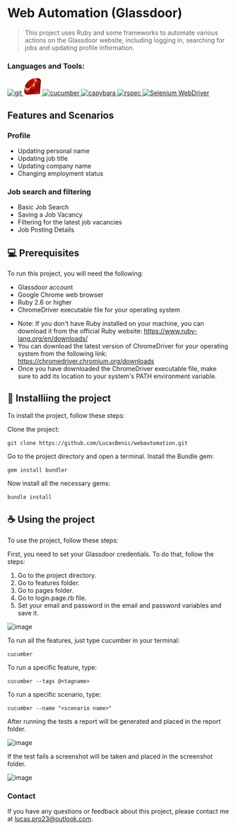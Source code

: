 # Web Automation (Glassdoor)



> This project uses Ruby and some frameworks to automate various actions on the Glassdoor website, including logging in, searching for jobs and updating profile information.

<h3 align="left">Languages and Tools:</h3>

<p align="left">
  <a href="https://git-scm.com/" target="_blank" rel="noreferrer" title="Git">
    <img src="https://www.vectorlogo.zone/logos/git-scm/git-scm-icon.svg" alt="git" width="40" height="40"/>
  </a>
  <a href="https://www.ruby-lang.org/en/" target="_blank" rel="noreferrer" title="Ruby">
    <img src="https://raw.githubusercontent.com/devicons/devicon/master/icons/ruby/ruby-original.svg" alt="ruby" width="40" height="40"/>
  </a>
  <a href="https://cucumber.io/" target="_blank" rel="noreferrer" title="Cucumber">
    <img src="https://cdn.worldvectorlogo.com/logos/cucumber.svg" alt="cucumber" width="40" height="40"/>
  </a>
  <a href="https://teamcapybara.github.io/capybara/" target="_blank" rel="noreferrer" title="Capybara">
    <img src="https://img.stackshare.io/service/2595/capybara.png" alt="capybara" width="40" height="40"/>
  </a>
  <a href="https://rspec.info/" target="_blank" rel="noreferrer" title="RSpec">
    <img src="https://rspec.info/images/logo_ogp.png" alt="rspec" width="40" height="40"/>
  </a>
  <a href="https://www.selenium.dev/documentation/en/webdriver/" target="_blank" rel="noreferrer" title="Selenium WebDriver">
    <img src="https://static-00.iconduck.com/assets.00/selenium-icon-512x496-obrnvg2v.png" alt="Selenium WebDriver" width="40" height="40"/>
</a>
</p>


## Features and Scenarios


### Profile
 - Updating personal name
 - Updating job title
 - Updating company name
 - Changing employment status

### Job search and filtering
- Basic Job Search
- Saving a Job Vacancy
- Filtering for the latest job vacancies
- Job Posting Details

## 💻 Prerequisites

To run this project, you will need the following:

* Glassdoor account
* Google Chrome web browser
* Ruby 2.6 or higher
* ChromeDriver executable file for your operating system

- Note: If you don't have Ruby installed on your machine, you can download it from the official Ruby website: https://www.ruby-lang.org/en/downloads/
- You can download the latest version of ChromeDriver for your operating system from the following link: https://chromedriver.chromium.org/downloads
- Once you have downloaded the ChromeDriver executable file, make sure to add its location to your system's PATH environment variable.

## 🚀 Installiing the project

To install the project, follow these steps:

Clone the project:
```
git clone https://github.com/LucasBenic/webautomation.git
```
Go to the project directory and open a terminal.
Install the Bundle gem:
```
gem install bundler
```
Now install all the necessary gems:
```
bundle install
```


## ☕ Using the project

To use the project, follow these steps:

First, you need to set your Glassdoor credentials. To do that, follow the steps:

1. Go to the project directory.
2. Go to features folder.
3. Go to pages folder.
4. Go to login.page.rb file.
5. Set your email and password in the email and password variables and save it.

![image](https://user-images.githubusercontent.com/128319082/235361005-24a76e42-9535-4350-ab05-1f5977cc1d0e.png)


To run all the features, just type cucumber in your terminal:
```
cucumber
```
To run a specific feature, type:
```
cucumber --tags @<tagname>
```
To run a specific scenario, type:
```
cucumber --name "<scenario name>"
```
After running the tests a report will be generated and placed in the report folder.

![image](https://user-images.githubusercontent.com/128319082/235360668-8b1559eb-cc58-496c-8f5d-e0dd0c915b64.png)


If the test fails a screenshot will be taken and placed in the screenshot folder.

![image](https://user-images.githubusercontent.com/128319082/235360640-202da796-0957-4076-99fe-50a90c099848.png)




### Contact

If you have any questions or feedback about this project, please contact me at lucas.pro23@outlook.com.

